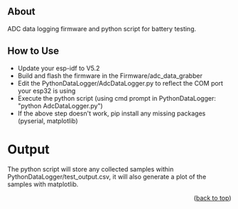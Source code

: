 <a name="readme-top"></a>

## About
ADC data logging firmware and python script for battery testing. 

## How to Use
- Update your esp-idf to V5.2
- Build and flash the firmware in the Firmware/adc_data_grabber 
- Edit the PythonDataLogger/AdcDataLogger.py to reflect the COM port your esp32 is using
- Execute the python script (using cmd prompt in PythonDataLogger: "python AdcDataLogger.py")
- If the above step doesn't work, pip install any missing packages (pyserial, matplotlib)

# Output 
The python script will store any collected samples within PythonDataLogger/test_output.csv, it will also generate a plot of the samples with matplotlib. 

<p align="right">(<a href="#readme-top">back to top</a>)</p>
